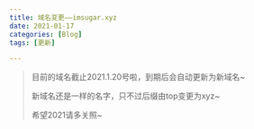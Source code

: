 ```yaml
---
title: 域名变更——imsugar.xyz
date: 2021-01-17
categories: [Blog]
tags: [更新]

---
```


> 目前的域名截止2021.1.20号啦，到期后会自动更新为新域名~
>
> 新域名还是一样的名字，只不过后缀由top变更为xyz~
>
> 希望2021请多关照~
